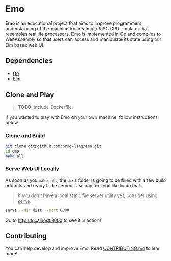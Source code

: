 # Emo

**Emo** is an educational project that aims to improve programmers'
understanding of the machine by creating a RISC CPU emulator that resembles real
life processors. Emo is implemented in Go and compiles to WebAssembly so that
users can access and manipulate its state using our Elm based web UI.

## Dependencies

- [Go](https://go.dev/)
- [Elm](https://elm-lang.org/)

## Clone and Play

> **TODO:** include Dockerfile.

If you wanted to play with Emo on your own machine, follow instructions below.

### Clone and Build

```bash
git clone git@github.com:prog-lang/emo.git
cd emo
make all
```

### Serve Web UI Locally

As soon as you `make all`, the `dist` folder is going to be filled with a few
build artifacts and ready to be served. Use any tool you like to do that.

> If you don't have a local static file server utility yet, consider using
> [`serve`](https://github.com/sharpvik/serve).

```bash
serve --dir dist --port 8000
```

Go to <http://localhost:8000> to see it in action!

## Contributing

You can help develop and improve Emo. Read [CONTRIBUTING.md](CONTRIBUTING.md) to
lear more!
